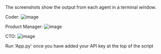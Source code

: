 The screenshots show the output from each agent in a terminal window.

Coder:
![image](https://github.com/steviepinero/AutogenMemgpt/assets/8976522/8a86eb8b-a585-443f-9382-64f86eb20b26)

Product Manager:
![image](https://github.com/steviepinero/AutogenMemgpt/assets/8976522/a738be9c-da64-434e-ab94-3598827f29f1)

CTO:
![image](https://github.com/steviepinero/AutogenMemgpt/assets/8976522/7fe3d60c-4397-45ac-8bfc-feb2611ae00a)


Run 'App.py' once you have added your API key at the top of the script
